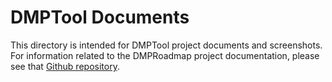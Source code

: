DMPTool Documents
=======

This directory is intended for DMPTool project documents and screenshots. For information related to the DMPRoadmap project documentation, please see that [Github repository](https://github.com/DMPRoadmap/roadmap).
